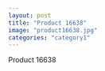 ```yaml
---
layout: post
title: "Product 16638"
image: "product16638.jpg"
categories: "category1"
---
```

Product 16638
